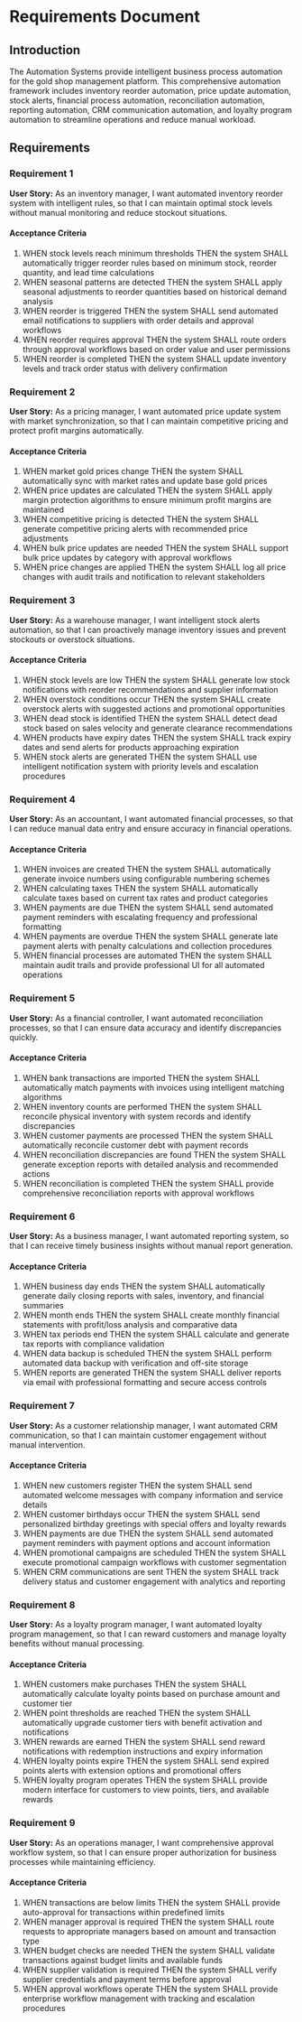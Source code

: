 # Requirements Document

## Introduction

The Automation Systems provide intelligent business process automation for the gold shop management platform. This comprehensive automation framework includes inventory reorder automation, price update automation, stock alerts, financial process automation, reconciliation automation, reporting automation, CRM communication automation, and loyalty program automation to streamline operations and reduce manual workload.

## Requirements

### Requirement 1

**User Story:** As an inventory manager, I want automated inventory reorder system with intelligent rules, so that I can maintain optimal stock levels without manual monitoring and reduce stockout situations.

#### Acceptance Criteria

1. WHEN stock levels reach minimum thresholds THEN the system SHALL automatically trigger reorder rules based on minimum stock, reorder quantity, and lead time calculations
2. WHEN seasonal patterns are detected THEN the system SHALL apply seasonal adjustments to reorder quantities based on historical demand analysis
3. WHEN reorder is triggered THEN the system SHALL send automated email notifications to suppliers with order details and approval workflows
4. WHEN reorder requires approval THEN the system SHALL route orders through approval workflows based on order value and user permissions
5. WHEN reorder is completed THEN the system SHALL update inventory levels and track order status with delivery confirmation

### Requirement 2

**User Story:** As a pricing manager, I want automated price update system with market synchronization, so that I can maintain competitive pricing and protect profit margins automatically.

#### Acceptance Criteria

1. WHEN market gold prices change THEN the system SHALL automatically sync with market rates and update base gold prices
2. WHEN price updates are calculated THEN the system SHALL apply margin protection algorithms to ensure minimum profit margins are maintained
3. WHEN competitive pricing is detected THEN the system SHALL generate competitive pricing alerts with recommended price adjustments
4. WHEN bulk price updates are needed THEN the system SHALL support bulk price updates by category with approval workflows
5. WHEN price changes are applied THEN the system SHALL log all price changes with audit trails and notification to relevant stakeholders

### Requirement 3

**User Story:** As a warehouse manager, I want intelligent stock alerts automation, so that I can proactively manage inventory issues and prevent stockouts or overstock situations.

#### Acceptance Criteria

1. WHEN stock levels are low THEN the system SHALL generate low stock notifications with reorder recommendations and supplier information
2. WHEN overstock conditions occur THEN the system SHALL create overstock alerts with suggested actions and promotional opportunities
3. WHEN dead stock is identified THEN the system SHALL detect dead stock based on sales velocity and generate clearance recommendations
4. WHEN products have expiry dates THEN the system SHALL track expiry dates and send alerts for products approaching expiration
5. WHEN stock alerts are generated THEN the system SHALL use intelligent notification system with priority levels and escalation procedures

### Requirement 4

**User Story:** As an accountant, I want automated financial processes, so that I can reduce manual data entry and ensure accuracy in financial operations.

#### Acceptance Criteria

1. WHEN invoices are created THEN the system SHALL automatically generate invoice numbers using configurable numbering schemes
2. WHEN calculating taxes THEN the system SHALL automatically calculate taxes based on current tax rates and product categories
3. WHEN payments are due THEN the system SHALL send automated payment reminders with escalating frequency and professional formatting
4. WHEN payments are overdue THEN the system SHALL generate late payment alerts with penalty calculations and collection procedures
5. WHEN financial processes are automated THEN the system SHALL maintain audit trails and provide professional UI for all automated operations

### Requirement 5

**User Story:** As a financial controller, I want automated reconciliation processes, so that I can ensure data accuracy and identify discrepancies quickly.

#### Acceptance Criteria

1. WHEN bank transactions are imported THEN the system SHALL automatically match payments with invoices using intelligent matching algorithms
2. WHEN inventory counts are performed THEN the system SHALL reconcile physical inventory with system records and identify discrepancies
3. WHEN customer payments are processed THEN the system SHALL automatically reconcile customer debt with payment records
4. WHEN reconciliation discrepancies are found THEN the system SHALL generate exception reports with detailed analysis and recommended actions
5. WHEN reconciliation is completed THEN the system SHALL provide comprehensive reconciliation reports with approval workflows

### Requirement 6

**User Story:** As a business manager, I want automated reporting system, so that I can receive timely business insights without manual report generation.

#### Acceptance Criteria

1. WHEN business day ends THEN the system SHALL automatically generate daily closing reports with sales, inventory, and financial summaries
2. WHEN month ends THEN the system SHALL create monthly financial statements with profit/loss analysis and comparative data
3. WHEN tax periods end THEN the system SHALL calculate and generate tax reports with compliance validation
4. WHEN data backup is scheduled THEN the system SHALL perform automated data backup with verification and off-site storage
5. WHEN reports are generated THEN the system SHALL deliver reports via email with professional formatting and secure access controls

### Requirement 7

**User Story:** As a customer relationship manager, I want automated CRM communication, so that I can maintain customer engagement without manual intervention.

#### Acceptance Criteria

1. WHEN new customers register THEN the system SHALL send automated welcome messages with company information and service details
2. WHEN customer birthdays occur THEN the system SHALL send personalized birthday greetings with special offers and loyalty rewards
3. WHEN payments are due THEN the system SHALL send automated payment reminders with payment options and account information
4. WHEN promotional campaigns are scheduled THEN the system SHALL execute promotional campaign workflows with customer segmentation
5. WHEN CRM communications are sent THEN the system SHALL track delivery status and customer engagement with analytics and reporting

### Requirement 8

**User Story:** As a loyalty program manager, I want automated loyalty program management, so that I can reward customers and manage loyalty benefits without manual processing.

#### Acceptance Criteria

1. WHEN customers make purchases THEN the system SHALL automatically calculate loyalty points based on purchase amount and customer tier
2. WHEN point thresholds are reached THEN the system SHALL automatically upgrade customer tiers with benefit activation and notifications
3. WHEN rewards are earned THEN the system SHALL send reward notifications with redemption instructions and expiry information
4. WHEN loyalty points expire THEN the system SHALL send expired points alerts with extension options and promotional offers
5. WHEN loyalty program operates THEN the system SHALL provide modern interface for customers to view points, tiers, and available rewards

### Requirement 9

**User Story:** As an operations manager, I want comprehensive approval workflow system, so that I can ensure proper authorization for business processes while maintaining efficiency.

#### Acceptance Criteria

1. WHEN transactions are below limits THEN the system SHALL provide auto-approval for transactions within predefined limits
2. WHEN manager approval is required THEN the system SHALL route requests to appropriate managers based on amount and transaction type
3. WHEN budget checks are needed THEN the system SHALL validate transactions against budget limits and available funds
4. WHEN supplier validation is required THEN the system SHALL verify supplier credentials and payment terms before approval
5. WHEN approval workflows operate THEN the system SHALL provide enterprise workflow management with tracking and escalation procedures